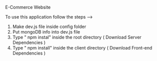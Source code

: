 E-Commerce Website         
         
To use this application follow the steps -->                                                                                                                                       
1. Make dev.js file inside config folder                                                             
2. Put mongoDB info into dev.js file                              
3. Type  " npm instal" inside the root directory  ( Download Server Dependencies ) 
4. Type " npm install" inside the client directory ( Download Front-end Dependencies ) 
                                                                                                          
                                                                                                                                                                                                                                                                                                         
                                                                                                                                                                                                                                    
                                                                                                                                                                                                                                                                                 
                                                              
                                                                                                                                                                                                                                                            
                                                  
                                                   
                                   
                                                                       
             

